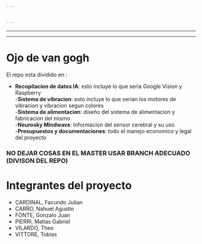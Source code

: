 ```yaml
---


---
```


<hr>
<hr>
<h1 id="ojo-de-van-gogh">Ojo de van gogh</h1>
<p>El repo esta dividido en :</p>
<ul>
<li><strong>Recopilacion de datos IA</strong>: esto incluye lo que seria Google Vision y Raspberry<br>
-<strong>Sistema de vibracion</strong>: esto incluye lo que serian los motores de vibracion y vibracion segun colores<br>
-<strong>Sistema de alimentacion</strong>: diseño del sistema de alimentacion y fabricacion del mismo<br>
-<strong>Neurosky Mindwave</strong>: Informacion del sensor cerebral y su uso<br>
-<strong>Presupuestos y documentaciones</strong>: todo el manejo economico y legal del proyecto</li>
</ul>
<h3 id="no-dejar-cosas-en-el-master-usar-branch-adecuado-divison-del-repo">NO DEJAR COSAS EN EL MASTER USAR BRANCH ADECUADO (DIVISON DEL REPO)</h3>
<h1 id="integrantes-del-proyecto">Integrantes del proyecto</h1>
<ul>
<li>CARDINAL, Facundo Julian</li>
<li> CARRO, Nahuel Agustin</li>
<li>
 FONTE, Gonzalo Juan</li>
<li>
 PIERRI, Matias Gabriel</li>
<li>
 VILARDO, Theo</li>
<li>
VITTORE, Tobias</li>
</ul>

